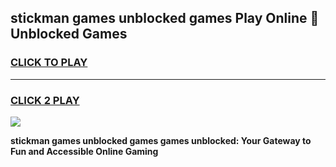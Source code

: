
## stickman games unblocked games Play Online 👋 Unblocked Games
<h3>
<a href="https://premium.freeplayer.one?title=stickman_games_unblocked_games&ref=19F">CLICK TO PLAY</a></h3>
<hr>

<h3>
<a href="https://premium.freeplayer.one?title=stickman_games_unblocked_games&ref=19F">CLICK 2 PLAY</a>
  
</h3>

<a href="https://premium.freeplayer.one?title=stickman_games_unblocked_games&ref=19F"><img src="https://clearcache.store/games.png"></a>


**stickman games unblocked games games unblocked: Your Gateway to Fun and Accessible Online Gaming**
